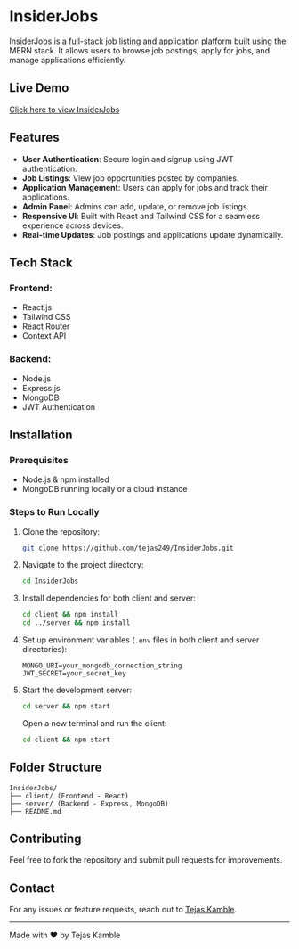 # InsiderJobs

InsiderJobs is a full-stack job listing and application platform built using the MERN stack. It allows users to browse job postings, apply for jobs, and manage applications efficiently.

## Live Demo
[Click here to view InsiderJobs](https://insider-jobs-full-stack-client.vercel.app/)

## Features
- **User Authentication**: Secure login and signup using JWT authentication.
- **Job Listings**: View job opportunities posted by companies.
- **Application Management**: Users can apply for jobs and track their applications.
- **Admin Panel**: Admins can add, update, or remove job listings.
- **Responsive UI**: Built with React and Tailwind CSS for a seamless experience across devices.
- **Real-time Updates**: Job postings and applications update dynamically.

## Tech Stack
### Frontend:
- React.js
- Tailwind CSS
- React Router
- Context API

### Backend:
- Node.js
- Express.js
- MongoDB
- JWT Authentication

## Installation
### Prerequisites
- Node.js & npm installed
- MongoDB running locally or a cloud instance

### Steps to Run Locally
1. Clone the repository:
   ```bash
   git clone https://github.com/tejas249/InsiderJobs.git
   ```
2. Navigate to the project directory:
   ```bash
   cd InsiderJobs
   ```
3. Install dependencies for both client and server:
   ```bash
   cd client && npm install
   cd ../server && npm install
   ```
4. Set up environment variables (`.env` files in both client and server directories):
   ```env
   MONGO_URI=your_mongodb_connection_string
   JWT_SECRET=your_secret_key
   ```
5. Start the development server:
   ```bash
   cd server && npm start
   ```
   Open a new terminal and run the client:
   ```bash
   cd client && npm start
   ```

## Folder Structure
```
InsiderJobs/
├── client/ (Frontend - React)
├── server/ (Backend - Express, MongoDB)
├── README.md
```

## Contributing
Feel free to fork the repository and submit pull requests for improvements.

## Contact
For any issues or feature requests, reach out to [Tejas Kamble](https://linkedin.com/in/tejas249).

---
Made with ❤️ by Tejas Kamble

